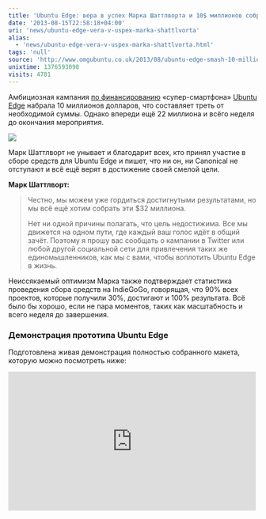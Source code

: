 ```yaml
---
title: 'Ubuntu Edge: вера в успех Марка Шаттлворта и 10$ миллионов собранных средств'
date: '2013-08-15T22:58:18+04:00'
uri: 'news/ubuntu-edge-vera-v-uspex-marka-shattlvorta'
alias: 
  - 'news/ubuntu-edge-vera-v-uspex-marka-shattlvorta.html'
tags: 'null'
source: 'http://www.omgubuntu.co.uk/2013/08/ubuntu-edge-smash-10-million-barrier'
unixtime: 1376593098
visits: 4781
---
```

Амбициозная кампания [по финансированию](http://www.indiegogo.com/projects/ubuntu-edge) «супер-смартфона» [Ubuntu Edge](news/edge-ubuntu) набрала 10 миллионов долларов, что составляет треть от необходимой суммы. Однако впереди ещё 22 миллиона и всёго неделя до окончания мероприятия.

[![](img/2013/08/15/22-00/4147493343.jpg)](img/2013/08/15/22-00/4147493343.jpg)

Марк Шаттлворт не унывает и благодарит всех, кто принял участие в сборе средств для Ubuntu Edge и пишет, что ни он, ни Canonical не отступают и всё ещё верят в достижение своей смелой цели.

**Марк Шаттлворт:**

> Честно, мы можем уже гордиться достигнутыми результатами, но мы всё ещё хотим собрать эти $32 миллиона.
> 
> Нет ни одной причины полагать, что цель недостижима. Все мы движется на одном пути, где каждый ваш голос идёт в общий зачёт. Поэтому я прошу вас сообщать о кампании в Twitter или любой другой социальной сети для привлечения таких же единомышленников, как мы с вами, чтобы воплотить Ubuntu Edge в жизнь.

Неиссякаемый оптимизм Марка также подтверждает статистика проведения сбора средств на IndieGoGo, говорящая, что 90% всех проектов, которые получили 30%, достигают и 100% результата. Всё было бы хорошо, если не пара моментов, таких как масштабность и всего неделя до завершения.

### Демонстрация прототипа Ubuntu Edge

Подготовлена живая демонстрация полностью собранного макета, которую можно посмотреть ниже:

<iframe src="http://www.youtube.com/embed/izPS28UVrsw" frameborder="0" width="500" height="281"></iframe>
